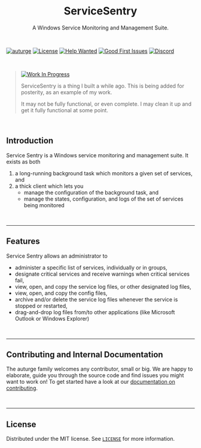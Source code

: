 <h1 id="top" align="center">ServiceSentry</h1>

<p align="center">
  A Windows Service Monitoring and Management Suite.
</p>

<br>


[![auturge][auturge-badge]](#top)
[![License][license-image]][license-url]
[![Help Wanted][help-wanted-badge]][help-wanted-url]
[![Good First Issues][gfi-badge]][gfi-url]
[![Discord][discord-badge]][discord-url]

<br>

>
> [![Work In Progress][WIP-badge]](#top)
>
> ServiceSentry is a thing I built a while ago. 
> This is being added for posterity, as an example of my work.
> 
> It may not be fully functional, or even complete.
> I may clean it up and get it fully functional at some point.

<br>

## Introduction ##

Service Sentry is a Windows service monitoring and management suite. It exists as both 
1. a long-running background task which monitors a given set of services, and 
2. a thick client which lets you 
    - manage the configuration of the background task, and 
    - manage the states, configuration, and logs of the set of services being monitored

<br>

----

## Features ##

Service Sentry allows an administrator to 

- administer a specific list of services, individually or in groups, 
- designate critical services and receive warnings when critical services fail,
- view, open, and copy the service log files, or other designated log files,
- view, open, and copy the config files,
- archive and/or delete the service log files whenever the service is stopped or restarted,
- drag-and-drop log files from/to other applications (like Microsoft Outlook or Windows Explorer)

<br>

----
<!--

## Getting Started ##

@auturge/logger is available as source code from [GitHub][github-url], or as a minified package on [npm][npm-url].

> ```shell
> $ npm install @auturge/logger
> ```

<br>

----

## Support and Examples ##

- The tutorial is available [here](./docs/tutorial.md#top).
- API documentation can be found [here](./docs/api.md#top).
- Please post question and comments to the [discussions][discussions] page.

<br>

----
-->

## Contributing and Internal Documentation ##

The auturge family welcomes any contributor, small or big. We are happy to elaborate, guide you through the source code and find issues you might want to work on! To get started have a look at our [documentation on contributing][contributing].

<br>

----

## License ##

Distributed under the MIT license. See [`LICENSE`][license] for more information.

<br>

[WIP-badge]: https://img.shields.io/static/v1?label=WIP:&message=Work-in-Progress&color=blueviolet
[home]: https://github.com/auturge/servicesentry#top
[discussions]: https://github.com/auturge/servicesentry/discussions/


[github-url]: https://github.com/auturge/servicesentry
[help-wanted-badge]: https://img.shields.io/github/issues/auturge/logger/help%20wanted?color=%232EA043&label=help%20wanted&style=flat-square
[help-wanted-url]: https://github.com/auturge/servicesentry/issues?q=is%3Aissue+is%3Aopen+label%3A%22help+wanted%22

[gfi-badge]: https://img.shields.io/github/issues/auturge/servicesentry/good%20first%20issue?color=%23512BD4&label=good%20first%20issue&style=flat-square
[gfi-url]: https://github.com/auturge/servicesentry/issues?q=is%3Aissue+is%3Aopen+label%3A%22good+first+issue%22

[discord-badge]: https://img.shields.io/discord/860951617301774348?style=flat-square&label=Discord&logo=discord&logoColor=white&color=7289DA
[discord-url]: https://discord.com/api/guilds/860951617301774348/widget.json

[auturge-badge]: https://img.shields.io/badge/Auturge-blueviolet.svg
[auturge-github-homepage]: https://github.com/auturge/auturge#top

[contributing]: https://github.com/auturge/auturge/blob/master/docs/CONTRIBUTING.md#top

[license]: https://github.com/auturge/auturge/blob/master/LICENSE
[license-image]: http://img.shields.io/:license-mit-blue.svg?style=flat-square
[license-url]: http://badges.mit-license.org
